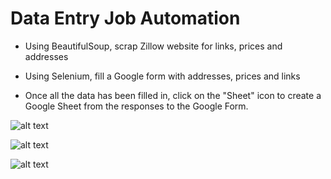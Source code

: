 # Data Entry Job Automation

- Using BeautifulSoup, scrap Zillow website for links, prices and addresses

- Using Selenium, fill a Google form with addresses, prices and links

- Once all the data has been filled in, click on the "Sheet" icon to create a Google Sheet from the responses to the Google Form.


![alt text](?raw=true)

![alt text](?raw=true)

![alt text](?raw=true)
